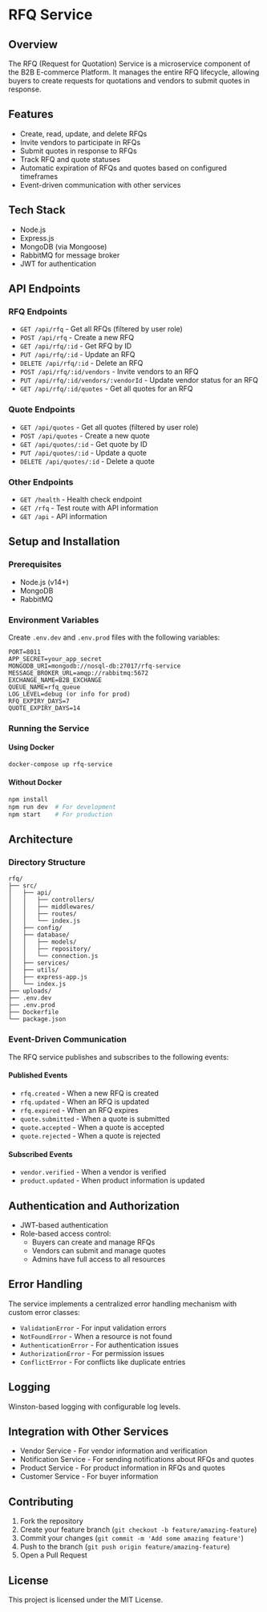 # RFQ Service

## Overview
The RFQ (Request for Quotation) Service is a microservice component of the B2B E-commerce Platform. It manages the entire RFQ lifecycle, allowing buyers to create requests for quotations and vendors to submit quotes in response.

## Features
- Create, read, update, and delete RFQs
- Invite vendors to participate in RFQs
- Submit quotes in response to RFQs
- Track RFQ and quote statuses
- Automatic expiration of RFQs and quotes based on configured timeframes
- Event-driven communication with other services

## Tech Stack
- Node.js
- Express.js
- MongoDB (via Mongoose)
- RabbitMQ for message broker
- JWT for authentication

## API Endpoints

### RFQ Endpoints
- `GET /api/rfq` - Get all RFQs (filtered by user role)
- `POST /api/rfq` - Create a new RFQ
- `GET /api/rfq/:id` - Get RFQ by ID
- `PUT /api/rfq/:id` - Update an RFQ
- `DELETE /api/rfq/:id` - Delete an RFQ
- `POST /api/rfq/:id/vendors` - Invite vendors to an RFQ
- `PUT /api/rfq/:id/vendors/:vendorId` - Update vendor status for an RFQ
- `GET /api/rfq/:id/quotes` - Get all quotes for an RFQ

### Quote Endpoints
- `GET /api/quotes` - Get all quotes (filtered by user role)
- `POST /api/quotes` - Create a new quote
- `GET /api/quotes/:id` - Get quote by ID
- `PUT /api/quotes/:id` - Update a quote
- `DELETE /api/quotes/:id` - Delete a quote

### Other Endpoints
- `GET /health` - Health check endpoint
- `GET /rfq` - Test route with API information
- `GET /api` - API information

## Setup and Installation

### Prerequisites
- Node.js (v14+)
- MongoDB
- RabbitMQ

### Environment Variables
Create `.env.dev` and `.env.prod` files with the following variables:
```
PORT=8011
APP_SECRET=your_app_secret
MONGODB_URI=mongodb://nosql-db:27017/rfq-service
MESSAGE_BROKER_URL=amqp://rabbitmq:5672
EXCHANGE_NAME=B2B_EXCHANGE
QUEUE_NAME=rfq_queue
LOG_LEVEL=debug (or info for prod)
RFQ_EXPIRY_DAYS=7
QUOTE_EXPIRY_DAYS=14
```

### Running the Service

#### Using Docker
```bash
docker-compose up rfq-service
```

#### Without Docker
```bash
npm install
npm run dev  # For development
npm start    # For production
```

## Architecture

### Directory Structure
```
rfq/
├── src/
│   ├── api/
│   │   ├── controllers/
│   │   ├── middlewares/
│   │   ├── routes/
│   │   └── index.js
│   ├── config/
│   ├── database/
│   │   ├── models/
│   │   ├── repository/
│   │   └── connection.js
│   ├── services/
│   ├── utils/
│   ├── express-app.js
│   └── index.js
├── uploads/
├── .env.dev
├── .env.prod
├── Dockerfile
└── package.json
```

### Event-Driven Communication
The RFQ service publishes and subscribes to the following events:

#### Published Events
- `rfq.created` - When a new RFQ is created
- `rfq.updated` - When an RFQ is updated
- `rfq.expired` - When an RFQ expires
- `quote.submitted` - When a quote is submitted
- `quote.accepted` - When a quote is accepted
- `quote.rejected` - When a quote is rejected

#### Subscribed Events
- `vendor.verified` - When a vendor is verified
- `product.updated` - When product information is updated

## Authentication and Authorization
- JWT-based authentication
- Role-based access control:
  - Buyers can create and manage RFQs
  - Vendors can submit and manage quotes
  - Admins have full access to all resources

## Error Handling
The service implements a centralized error handling mechanism with custom error classes:
- `ValidationError` - For input validation errors
- `NotFoundError` - When a resource is not found
- `AuthenticationError` - For authentication issues
- `AuthorizationError` - For permission issues
- `ConflictError` - For conflicts like duplicate entries

## Logging
Winston-based logging with configurable log levels.

## Integration with Other Services
- Vendor Service - For vendor information and verification
- Notification Service - For sending notifications about RFQs and quotes
- Product Service - For product information in RFQs and quotes
- Customer Service - For buyer information

## Contributing
1. Fork the repository
2. Create your feature branch (`git checkout -b feature/amazing-feature`)
3. Commit your changes (`git commit -m 'Add some amazing feature'`)
4. Push to the branch (`git push origin feature/amazing-feature`)
5. Open a Pull Request

## License
This project is licensed under the MIT License. 